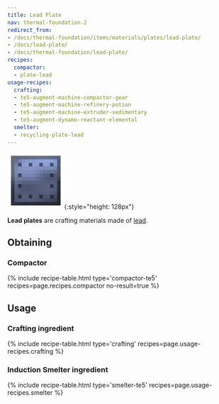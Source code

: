 ```yaml
---
title: Lead Plate
nav: thermal-foundation-2
redirect_from:
- /docs/thermal-foundation/items/materials/plates/lead-plate/
- /docs/lead-plate/
- /docs/thermal-foundation/lead-plate/
recipes:
  compactor:
  - plate-lead
usage-recipes:
  crafting:
  - te5-augment-machine-compactor-gear
  - te5-augment-machine-refinery-potion
  - te5-augment-machine-extruder-sedimentary
  - te5-augment-dynamo-reactant-elemental
  smelter:
  - recycling-plate-lead
---
```


![Lead plate](/assets/images/thermal-foundation/plate-lead.png){:style="height: 128px"}


**Lead plates** are crafting materials made of [lead](/docs/thermal-foundation-2/lead-ingot/).


Obtaining
---------

### Compactor
{% include recipe-table.html type='compactor-te5' recipes=page.recipes.compactor no-result=true %}


Usage
-----

### Crafting ingredient
{% include recipe-table.html type='crafting' recipes=page.usage-recipes.crafting %}

### Induction Smelter ingredient
{% include recipe-table.html type='smelter-te5' recipes=page.usage-recipes.smelter %}
